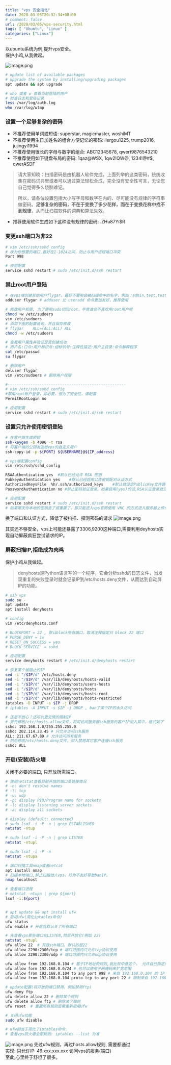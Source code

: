 ```yaml
---
title: "vps 安全指北"
date: 2020-03-05T20:32:34+08:00
# comment: false
url: /2020/03/05/vps-security.html
tags: [ "Ubuntu", "Linux" ]
categories: ["Linux"]
---
```


以ubuntu系统为例,提升vps安全。  
保护小鸡,从我做起。  
<!--more-->
![image.png](https://i.loli.net/2020/03/03/lHyQ1Bxij74qPaL.png)

```sh
# update list of available packages 
# upgrade the system by installing/upgrading packages
apt update && apt upgrade

# who 或者 w 查看当前登陆的用户
# 检查日志和登陆记录
less /var/log/auth.log
who /var/log/wtmp
```

### 设置一个足够复杂的密码
- 不推荐使用单词或短语: superstar, magicmaster, woshiMT
- 不推荐使用生日加姓名的组合方便记忆的密码: liergou1225, trump2016, jujingyi1994
- 不推荐使用很长的字母与数字的组合: ABC12345678, qwert9876543210
- 不推荐使用如下键盘布局的密码: 1qaz@WSX, 1qw2!QW@, 1234!@#$, qwerASDF
>请大家知晓：扫描密码是由机器人软件完成，上面列举的这类密码，统统收集在密码词典里或者可以通过算法轻松合成，完全没有安全性可言，无论您自己觉得多么烧脑难记。
>
>所以，请各位设置包括大小写字母和数字在内的、尽可能没有规律的字符串做密码。**足够复杂的密码，不在于变换了多少花样，而在于变换花样中找不到规律**，从而让扫描软件的词典和算法失效。
- 推荐使用软件生成如下这种没有规律的密码: .ZHu87Yi$R

### 变更ssh端口为非22
```sh
# vim /etc/ssh/sshd_config
# 改为你想要的端口,最好在1-1024之间，防止与用户进程端口冲突
Port 998

# 应用配置
service sshd restart # sudo /etc/init.d/ssh restart
```

### 禁止root用户登陆
```sh
# 在vps端创建其他用户flygar，最好不要用会被扫描命中的名字，例如：admin,test,testuser1, foobar
adduser flygar # adduser 比 useradd 命令更加友好，推荐使用

# 修改用户权限, 为了使用sudo切回root，毕竟谁会不喜欢用root用户呢
chmod +w /etc/sudoers
vim /etc/sudoers
# 添加下图的配置语句，并且保存修改
# flygar	ALL=(ALL:ALL) ALL
chmod -w /etc/sudoers

# 查看用户属性并验证是否创建成功
# 用户名:口令:用户标识号:组标识号:注释性描述:用户主目录:命令解释程序
cat /etc/passwd
su flygar

# 删除用户
deluser flygar
vim /etc/sudoers # 删除用户权限

#----------------------------------------------------
# vim /etc/ssh/sshd_config
#禁用root账户登录，非必要，但为了安全性，请配置
PermitRootLogin no

# 应用配置
service sshd restart # sudo /etc/init.d/ssh restart
```

### 设置只允许使用密钥登陆
```sh
# 在客户端生成密钥
ssh-keygen -b 4096 -t rsa
# 将客户端的公钥发送给vps的自定义用户
ssh-copy-id -p ${PORT} ${USERNAME}@${IP_address}

# vps端配置config
vim /etc/ssh/sshd_config

RSAAuthentication yes  #默认已经允许 RSA 密钥
PubkeyAuthentication yes    #默认已经启用公告密钥配对认证方式 
AuthorizedKeysFile  %h/.ssh/authorized_keys    #默认就设定PublicKey文件路径，不用动
PasswordAuthentication no #禁止密码验证登录。如果启用(yes)的话,RSA认证登录就没有意义了

# 应用配置
service sshd restart # sudo /etc/init.d/ssh restart
# 如果哪天你本地的密钥丢了或重置了，那只能进入vps官网使用 VNC 的方式进入服务器上传你的公钥了
```
换了端口和认证方式，降低了被扫描、探测密码的请求
![image.png](https://i.loli.net/2020/03/02/dxKW2rAg9CHynmf.png)

其实还不够安全，vps上可能还暴露了3306,9200这种端口,需要利用deyhosts实现自动屏蔽疯狂尝试请求的IP。

### 屏蔽扫描IP,拒绝成为肉鸡
保护小鸡从我做起。  

>denyhosts是Python语言写的一个程序，它会分析sshd的日志文件，当发现重复的失败登录时就会记录IP到/etc/hosts.deny文件，从而达到自动屏IP的功能。

```sh
# ssh vps
sudo su - 
apt update
apt install denyhosts

# config
vim /etc/denyhosts.conf

# BLOCKPORT = 22 , 默认block所有端口，取消注释指定只 block 22 端口
# PURGE_DENY = 1w
# RESET_ON_SUCCESS = yes
# BLOCK_SERVICE  = sshd

# 应用配置
service denyhosts restart # /etc/init.d/denyhosts restart

# 恢复某个被阻止的IP
sed -i "/$IP/d" /etc/hosts.deny
sed -i "/$IP/d" /var/lib/denyhosts/hosts-valid
sed -i "/$IP/d" /var/lib/denyhosts/users-hosts
sed -i "/$IP/d" /var/lib/denyhosts/hosts
sed -i "/$IP/d" /var/lib/denyhosts/hosts-root
sed -i "/$IP/d" /var/lib/denyhosts/hosts-restricted
iptables -D INPUT -s $IP -j DROP 
# iptables -A INPUT -s $IP -j DROP , ban了某个IP的永久访问

# 还是不放心？还可以更无情的限制IP
# 首先修改/etc/hosts.allow文件，将可访问服务器ssh服务的客户IP加入其中，格式如下
sshd: 192.168.1.0/255.255.255.0
sshd: 202.114.23.45 # 只允许访问ssh服务
ALL: 211.67.67.89 # 允许访问所有服务
# 然后修改/etc/hosts.deny文件，加入禁用其它客户连接ssh服务
sshd: ALL
```

### 开启(安装)防火墙
关闭不必要的端口, 只开放所需端口。
```sh
# 使用netstat查看目前开放的端口及链接情况
# -n: don't resolve names 
# -t: tcp 
# -u: udp 
# -p: display PID/Program name for sockets
# -l: display listening server sockets
# -a: display all sockets

# display (default: connected) 
# sudo lsof -i -P -n | grep ESTABLISHED
netstat -ntup 

# sudo lsof -i -P -n | grep LISTEN
netstat -ntupl  

# sudo lsof -i -P -n 
netstat -ntupa

# 端口扫描工具nmap或者netcat
apt install nmap
# 扫描本地端口,禁止扫描他人vps，行为不友好导致banIP。
nmap localhost

# 查看端口进程 
# netstat -ntupa | grep ${port}
lsof -i:${port}


# apt update && apt install ufw 
# 启用ufw(简化iptables命令)
ufw status
ufw enable # 开启后默认关了所有端口

# 先查看vps那些端口在LISTEN,然后开放它(例如 22)
netstat -ntupl
ufw allow 22  # 开放ssh端口，默认的是22
ufw allow 2290:2300/tcp # 端口范围内只允许tcp协议使用
ufw allow 2290:2300/udp # 端口范围内只允许udp协议使用

ufw allow from 192.168.0.104 # 基于IP地址的规则,我比较中意这个。 允许自已指定的IP访问vps上的所有服务(端口)
ufw allow form 192.168.0.0/24 # 也可以使用子网掩码来扩宽范围
ufw allow from 192.168.0.104 to any port 998 # 来自 192.168.0.104 的 IP 只能访问998端口
ufw allow from 192.168.0.104 proto tcp to any port 22 # 限制来自 192.168.0.104 的 IP 只能使用 tcp 协议和通过 22端口 来访问

# update配置(将开放的端口禁用，例如禁用ftp)
ufw deny ftp
ufw delete allow 22 # 删除某个规则
ufw delete allow ftp # 删除某个规则
ufw reset  # 重置所有规则后需重新启用ufw

# 关闭ufw功能
sudo ufw disable

# ufw相当于简化了iptables命令. 
# 查看vps防火墙全部规则: iptables --list 为准
```
![image.png](https://i.loli.net/2020/03/03/X1SBETgFPnc2bUd.png)
先过ufw规则，再过hosts.allow规则, 需要都通过  
实现: 只允许IP: 49.xxx.xxx.xxx 访问vps的服务(端口)  
至此,心里终于舒坦了很多。  
